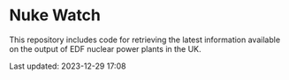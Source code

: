 # Nuke Watch

This repository includes code for retrieving the latest information available on the output of EDF nuclear power plants in the UK.

Last updated: 2023-12-29 17:08